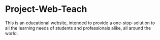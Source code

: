 # Project-Web-Teach

This is an educational website, intended to provide a one-stop-solution to all the learning needs of students and professionals alike, all around the world. 
